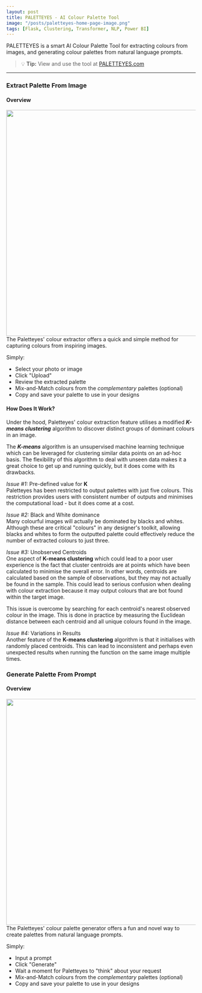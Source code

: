 ```yaml
---
layout: post
title: PALETTEYES - AI Colour Palette Tool
image: "/posts/paletteyes-home-page-image.png"
tags: [Flask, Clustering, Transformer, NLP, Power BI]
---
```


PALETTEYES is a smart AI Colour Palette Tool for extracting colours from images, and generating colour palettes from natural language prompts. 

> :bulb: **Tip:** View and use the tool at [PALETTEYES.com](https://paletteyes.com "Inspiration Through Colour, One Palette a Time")

---

### Extract Palette From Image

#### Overview

<img src="{{site.url}}\img\posts\paletteyes-extract-palette-from-image.png" width="600" style="float:right;">

The Paletteyes' colour extractor offers a quick and simple method for capturing colours from inspiring images.

Simply:
- Select your photo or image
- Click "Upload"
- Review the extracted palette
- Mix-and-Match colours from the *complementary* palettes (optional)
- Copy and save your palette to use in your designs


#### How Does It Work?

Under the hood, Paletteyes' colour extraction feature utilises a modified ***K-means clustering*** algorithm 
to discover distinct groups of dominant colours in an image. 

The ***K-means*** algorithm is an unsupervised machine learning technique which can be leveraged 
for clustering similar data points on an ad-hoc basis. The flexibility of this algorithm to deal with 
unseen data makes it a great choice to get up and running quickly, but it does come with its drawbacks.

*Issue #1:* Pre-defined value for **K**  
Paletteyes has been restricted to output palettes with just five colours. This restriction provides users with 
consistent number of outputs and minimises the computational load - but it does come at a cost.


*Issue #2:* Black and White dominance  
Many colourful images will actually be dominated by blacks and whites. Although these are critical "colours" 
in any designer's toolkit, allowing blacks and whites to form the outputted palette could effectively reduce the 
number of extracted colours to just three. 


*Issue #3:* Unobserved Centroids  
One aspect of **K-means clustering** which could lead to a poor user experience is the fact that cluster centroids 
are at points which have been calculated to minimise the overall error. In other words, centroids are calculated based 
on the sample of observations, but they may not actually be found in the sample. This could lead to serious confusion 
when dealing with colour extraction because it may output colours that are bot found within the target image.

This issue is overcome by searching for each centroid's nearest observed colour in the image. This is done in practice 
by measuring the Euclidean distance between each centroid and all unique colours found in the image.


*Issue #4:* Variations in Results  
Another feature of the **K-means clustering** algorithm is that it initialises with randomly placed centroids. This can lead 
to inconsistent and perhaps even unexpected results when running the function on the same image multiple times. 


### Generate Palette From Prompt

#### Overview

<img src="{{site.url}}\img\posts\paletteyes-generate-palette-from-prompt.png" width="600" style="float:right;">

The Paletteyes' colour palette generator offers a fun and novel way to create palettes from natural language prompts.

Simply:
- Input a prompt
- Click "Generate"
- Wait a moment for Paletteyes to "think" about your request
- Mix-and-Match colours from the *complementary* palettes (optional)
- Copy and save your palette to use in your designs

